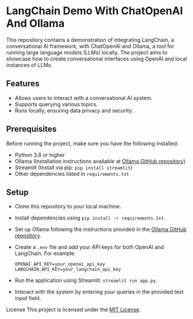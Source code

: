 # LangChain Demo With ChatOpenAI And Ollama

This repository contains a demonstration of integrating LangChain, a conversational AI framework, with ChatOpenAI and Ollama, a tool for running large language models (LLMs) locally. The project aims to showcase 
how to create conversational interfaces using OpenAI and local instances of LLMs.

## Features
* Allows users to interact with a conversational AI system.
* Supports querying various topics.
* Runs locally, ensuring data privacy and security.

## Prerequisites

Before running the project, make sure you have the following installed:

* Python 3.8 or higher
* Ollama (Installation instructions available at [Ollama GitHub repository](https://github.com/ollama/ollama))
* Streamlit (Install via pip: ```pip install streamlit```)
* Other dependencies listed in ```requirements.txt```

## Setup

* Clone this repository to your local machine.
* Install dependencies using ```pip install -r requirements.txt```.
* Set up Ollama following the instructions provided in the [Ollama GitHub repository](https://github.com/ollama/ollama).
* Create a ```.env``` file and add your API keys for both OpenAI and LangChain. For example:

  ```
  OPENAI_API_KEY=your_openai_api_key
  LANGCHAIN_API_KEY=your_langchain_api_key
  ```
* Run the application using Streamlit: ```streamlit run app.py```.
* Interact with the system by entering your queries in the provided text input field.

License
This project is licensed under the [MIT License](https://github.com/NvkAnirudh/LangChain-Projects/blob/main/LICENSE).


